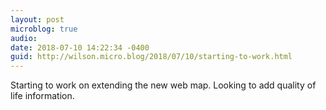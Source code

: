 ```yaml
---
layout: post
microblog: true
audio: 
date: 2018-07-10 14:22:34 -0400
guid: http://wilson.micro.blog/2018/07/10/starting-to-work.html
---
```

Starting to work on extending the new web map. Looking to add quality of life information.
